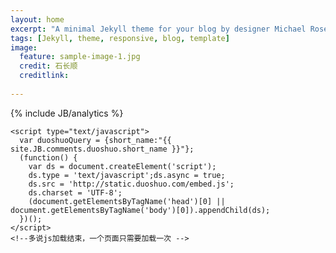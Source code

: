 ```yaml
---
layout: home
excerpt: "A minimal Jekyll theme for your blog by designer Michael Rose."
tags: [Jekyll, theme, responsive, blog, template]
image:
  feature: sample-image-1.jpg
  credit: 石长顺
  creditlink: 
  
---
```


{% include JB/analytics %}

 <!--多说js加载开始，一个页面只需要加载一次 -->
    <script type="text/javascript">
      var duoshuoQuery = {short_name:"{{ site.JB.comments.duoshuo.short_name }}"};
      (function() {
        var ds = document.createElement('script');
        ds.type = 'text/javascript';ds.async = true;
        ds.src = 'http://static.duoshuo.com/embed.js';
        ds.charset = 'UTF-8';
        (document.getElementsByTagName('head')[0] || document.getElementsByTagName('body')[0]).appendChild(ds);
      })();
    </script>
    <!--多说js加载结束，一个页面只需要加载一次 -->